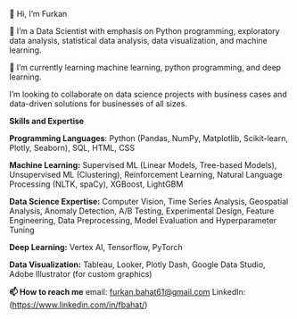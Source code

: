 👋 Hi, I’m Furkan

👀 I’m a Data Scientist with emphasis on Python programming, exploratory data analysis, statistical data analysis, data visualization, and machine learning.

🌱 I’m currently learning machine learning, python programming, and deep learning.

 I’m looking to collaborate on data science projects with business cases and data-driven solutions for businesses of all sizes.

**Skills and Expertise**


**Programming Languages**: Python (Pandas, NumPy, Matplotlib, Scikit-learn, Plotly, Seaborn), SQL, HTML, CSS

**Machine Learning:** Supervised ML (Linear Models, Tree-based Models), Unsupervised ML (Clustering), Reinforcement Learning, Natural Language Processing (NLTK, spaCy), XGBoost, LightGBM

**Data Science Expertise:** Computer Vision, Time Series Analysis, Geospatial Analysis, Anomaly Detection, A/B Testing, Experimental Design, Feature Engineering, Data Preprocessing, Model Evaluation and Hyperparameter Tuning

**Deep Learning:** Vertex AI, Tensorflow, PyTorch

**Data Visualization:** Tableau, Looker, Plotly Dash, Google Data Studio, Adobe Illustrator (for custom graphics)

**📫 How to reach me**
email: furkan.bahat61@gmail.com
LinkedIn: (https://www.linkedin.com/in/fbahat/)

<!--
**fbahat/fbahat** is a ✨ _special_ ✨ repository because its `README.md` (this file) appears on your GitHub profile.

Here are some ideas to get you started:

- 🔭 I’m currently working on ...
- 🌱 I’m currently learning ...
- 👯 I’m looking to collaborate on ...
- 🤔 I’m looking for help with ...
- 💬 Ask me about ...
- 📫 How to reach me: ...
- 😄 Pronouns: ...
- ⚡ Fun fact: ...
-->
